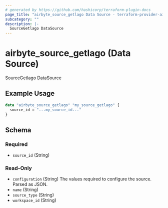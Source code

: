 ```yaml
---
# generated by https://github.com/hashicorp/terraform-plugin-docs
page_title: "airbyte_source_getlago Data Source - terraform-provider-airbyte"
subcategory: ""
description: |-
  SourceGetlago DataSource
---
```


# airbyte_source_getlago (Data Source)

SourceGetlago DataSource

## Example Usage

```terraform
data "airbyte_source_getlago" "my_source_getlago" {
  source_id = "...my_source_id..."
}
```

<!-- schema generated by tfplugindocs -->
## Schema

### Required

- `source_id` (String)

### Read-Only

- `configuration` (String) The values required to configure the source. Parsed as JSON.
- `name` (String)
- `source_type` (String)
- `workspace_id` (String)
